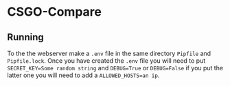 # CSGO-Compare


## Running
To the the webserver make a `.env` file in the same directory `Pipfile` and `Pipfile.lock`. Once you have created the `.env` file you will need to put `SECRET_KEY=Some random string` and `DEBUG=True` or `DEBUG=False` if you put the latter one you will need to add a `ALLOWED_HOSTS=an ip`.
